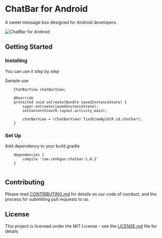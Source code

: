 # ChatBar for Android

A sweet message box designed for Android developers.

![ChatBar for Android](https://i.hizliresim.com/1gGdGj.png)

## Getting Started

### Installing

You can use it step by step

Sample use

```
    ChatBarView chatBarView;

    @Override
    protected void onCreate(Bundle savedInstanceState) {
        super.onCreate(savedInstanceState);
        setContentView(R.layout.activity_main);

        chatBarView = (ChatBarView) findViewById(R.id.chatbar);
    }
```

### Set Up

Add dependency to your build.gradle

```
	dependencies {
    	compile 'com.cenkgun:chatbar:1.0.2'
	}
    
```

## Contributing

Please read [CONTRIBUTING.md](https://gist.github.com/PurpleBooth/b24679402957c63ec426) for details on our code of conduct, and the process for submitting pull requests to us.

## License

This project is licensed under the MIT License - see the [LICENSE.md](LICENSE.md) file for details
